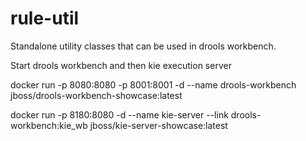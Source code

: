 # rule-util
Standalone utility classes that can be used in drools workbench.


Start drools workbench and then kie execution server

docker run -p 8080:8080 -p 8001:8001 -d --name drools-workbench jboss/drools-workbench-showcase:latest

docker run -p 8180:8080 -d --name kie-server --link drools-workbench:kie_wb jboss/kie-server-showcase:latest
